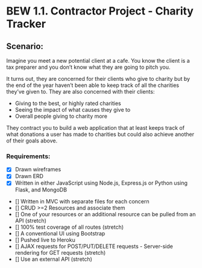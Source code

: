 # BEW 1.1. Contractor Project - Charity Tracker

## Scenario:

Imagine you meet a new potential client at a cafe. You know the client is a tax preparer and you don’t know what they are going to pitch you. 

It turns out, they are concerned for their clients who give to charity but by the end of the year haven’t been able to keep track of all the charities they’ve given to. They are also concerned with their clients:
- Giving to the best, or highly rated charities
- Seeing the impact of what causes they give to
- Overall people giving to charity more

They contract you to build a web application that at least keeps track of what donations a user has made to charities but could also achieve another of their goals above.

### Requirements:

- [x] Drawn wireframes
- [x] Drawn ERD
- [x] Written in either JavaScript using Node.js, Express.js or Python using Flask, and MongoDB
- [] Written in MVC with separate files for each concern
- [] CRUD >=2 Resources and associate them
- [] One of your resources or an additional resource can be pulled from an API (stretch)
- [] 100% test coverage of all routes (stretch)
- [] A conventional UI using Bootstrap
- [] Pushed live to Heroku
- [] AJAX requests for POST/PUT/DELETE requests - Server-side rendering for GET requests (stretch)
- [] Use an external API (stretch)
